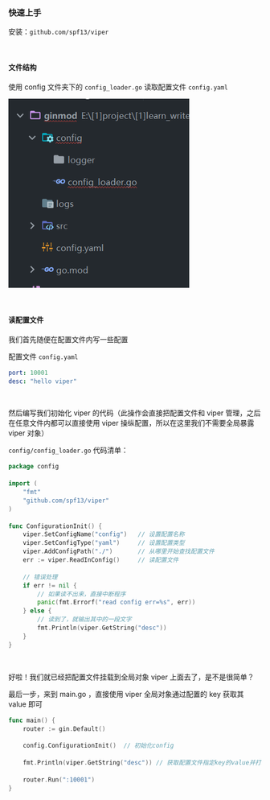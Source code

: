 ### 快速上手

安装：`github.com/spf13/viper`

<br>

#### 文件结构

使用 config 文件夹下的 `config_loader.go` 读取配置文件 `config.yaml`

![](../../img/go/plugins/viper/vp1.png)

<br>

#### 读配置文件

我们首先随便在配置文件内写一些配置

配置文件 `config.yaml`

```yaml
port: 10001
desc: "hello viper"
```

<br>

然后编写我们初始化 viper 的代码（此操作会直接把配置文件和 viper 管理，之后在任意文件内都可以直接使用 viper 操纵配置，所以在这里我们不需要全局暴露 viper 对象）

`config/config_loader.go` 代码清单：

```go
package config

import (
	"fmt"
	"github.com/spf13/viper"
)

func ConfigurationInit() {
	viper.SetConfigName("config")   // 设置配置名称
	viper.SetConfigType("yaml")     // 设置配置类型
	viper.AddConfigPath("./")       // 从哪里开始查找配置文件
	err := viper.ReadInConfig()     // 读配置文件

    // 错误处理
	if err != nil {
        // 如果读不出来，直接中断程序
		panic(fmt.Errorf("read config err=%s", err))
	} else {
        // 读到了，就输出其中的一段文字
		fmt.Println(viper.GetString("desc"))
	}
}
```

<br>

好啦！我们就已经把配置文件挂载到全局对象 viper 上面去了，是不是很简单？

最后一步，来到 main.go ，直接使用 viper 全局对象通过配置的 key 获取其 value 即可

```go
func main() {
	router := gin.Default()

	config.ConfigurationInit()  // 初始化config

	fmt.Println(viper.GetString("desc")) // 获取配置文件指定key的value并打印出来

	router.Run(":10001")
}
```

<br>

####
